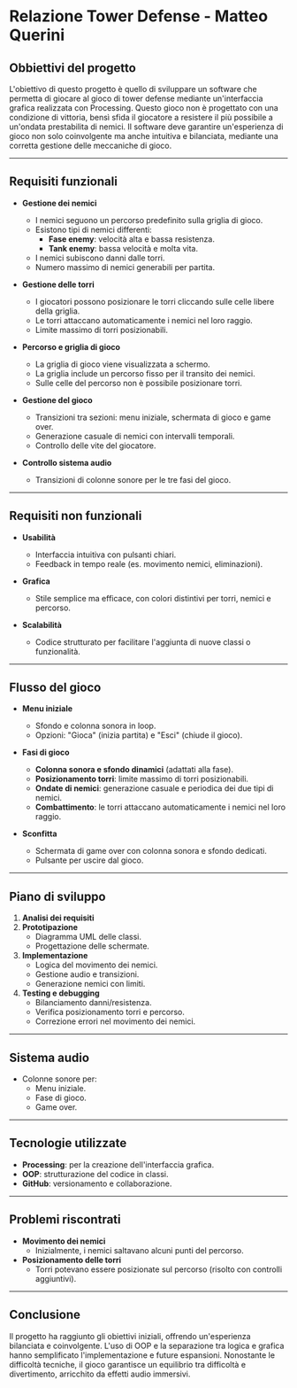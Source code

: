 # Relazione Tower Defense - Matteo Querini

## Obbiettivi del progetto

L'obiettivo di questo progetto è quello di sviluppare un software che permetta di giocare al gioco di tower defense mediante un'interfaccia grafica realizzata con Processing. Questo gioco non è progettato con una condizione di vittoria, bensì sfida il giocatore a resistere il più possibile a un'ondata prestabilita di nemici. Il software deve garantire un'esperienza di gioco non solo coinvolgente ma anche intuitiva e bilanciata, mediante una corretta gestione delle meccaniche di gioco.

---

## Requisiti funzionali

- **Gestione dei nemici**
  - I nemici seguono un percorso predefinito sulla griglia di gioco.
  - Esistono tipi di nemici differenti:
    - **Fase enemy**: velocità alta e bassa resistenza.
    - **Tank enemy**: bassa velocità e molta vita.
  - I nemici subiscono danni dalle torri.
  - Numero massimo di nemici generabili per partita.

- **Gestione delle torri**
  - I giocatori possono posizionare le torri cliccando sulle celle libere della griglia.
  - Le torri attaccano automaticamente i nemici nel loro raggio.
  - Limite massimo di torri posizionabili.

- **Percorso e griglia di gioco**
  - La griglia di gioco viene visualizzata a schermo.
  - La griglia include un percorso fisso per il transito dei nemici.
  - Sulle celle del percorso non è possibile posizionare torri.

- **Gestione del gioco**
  - Transizioni tra sezioni: menu iniziale, schermata di gioco e game over.
  - Generazione casuale di nemici con intervalli temporali.
  - Controllo delle vite del giocatore.

- **Controllo sistema audio**
  - Transizioni di colonne sonore per le tre fasi del gioco.

---

## Requisiti non funzionali

- **Usabilità**
  - Interfaccia intuitiva con pulsanti chiari.
  - Feedback in tempo reale (es. movimento nemici, eliminazioni).

- **Grafica**
  - Stile semplice ma efficace, con colori distintivi per torri, nemici e percorso.

- **Scalabilità**
  - Codice strutturato per facilitare l'aggiunta di nuove classi o funzionalità.

---

## Flusso del gioco

- **Menu iniziale**
  - Sfondo e colonna sonora in loop.
  - Opzioni: "Gioca" (inizia partita) e "Esci" (chiude il gioco).

- **Fasi di gioco**
  - **Colonna sonora e sfondo dinamici** (adattati alla fase).
  - **Posizionamento torri**: limite massimo di torri posizionabili.
  - **Ondate di nemici**: generazione casuale e periodica dei due tipi di nemici.
  - **Combattimento**: le torri attaccano automaticamente i nemici nel loro raggio.

- **Sconfitta**
  - Schermata di game over con colonna sonora e sfondo dedicati.
  - Pulsante per uscire dal gioco.

---

## Piano di sviluppo

1. **Analisi dei requisiti**
2. **Prototipazione**
   - Diagramma UML delle classi.
   - Progettazione delle schermate.
3. **Implementazione**
   - Logica del movimento dei nemici.
   - Gestione audio e transizioni.
   - Generazione nemici con limiti.
4. **Testing e debugging**
   - Bilanciamento danni/resistenza.
   - Verifica posizionamento torri e percorso.
   - Correzione errori nel movimento dei nemici.

---

## Sistema audio

- Colonne sonore per:
  - Menu iniziale.
  - Fase di gioco.
  - Game over.

---

## Tecnologie utilizzate

- **Processing**: per la creazione dell'interfaccia grafica.
- **OOP**: strutturazione del codice in classi.
- **GitHub**: versionamento e collaborazione.

---

## Problemi riscontrati

- **Movimento dei nemici**
  - Inizialmente, i nemici saltavano alcuni punti del percorso.
- **Posizionamento delle torri**
  - Torri potevano essere posizionate sul percorso (risolto con controlli aggiuntivi).

---

## Conclusione

Il progetto ha raggiunto gli obiettivi iniziali, offrendo un'esperienza bilanciata e coinvolgente. L'uso di OOP e la separazione tra logica e grafica hanno semplificato l'implementazione e future espansioni. Nonostante le difficoltà tecniche, il gioco garantisce un equilibrio tra difficoltà e divertimento, arricchito da effetti audio immersivi.

